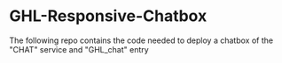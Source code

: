 # GHL-Responsive-Chatbox
The following repo contains the code needed to deploy a chatbox of the "CHAT" service and "GHL_chat" entry
